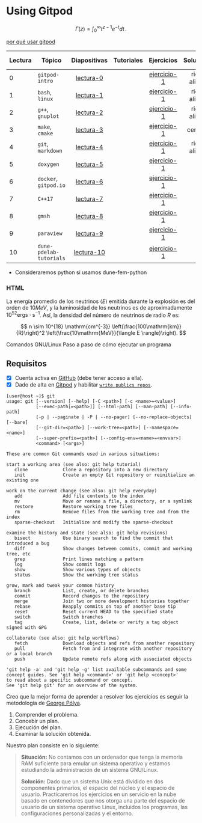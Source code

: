 # Using Gitpod

$$
\Gamma(z) = \int_0^\infty t^{z-1}e^{-t}dt\,.
$$

[por qué usar gitpod]()

| Lectura | Tópico                  |    Diapositivas    |          Tutoriales           |     Ejercicios      |  Soluciones   | Lecturas sugereridas |
| ------- | ----------------------- | :----------------: | :---------------------------: | :-----------------: | :-----------: | -------------------: |
| 0       | `gitpod-intro`          | [lectura-0](.pdf)  | [](cpp-review-dune.github.io) | [ejercicio-1](.pdf) | right-aligned |                      |
| 1       | `bash`, `linux`         | [lectura-1](.pdf)  | [](cpp-review-dune.github.io) | [ejercicio-1](.pdf) | right-aligned |                      |
| 2       | `g++`, `gnuplot`        | [lectura-2](.pdf)  | [](cpp-review-dune.github.io) | [ejercicio-1](.pdf) | right-aligned |                      |
| 3       | `make`, `cmake`         | [lectura-3](.pdf)  | [](cpp-review-dune.github.io) | [ejercicio-1](.pdf) |   centered    |                      |
| 4       | `git`, `markdown`       | [lectura-4](.pdf)  | [](cpp-review-dune.github.io) | [ejercicio-1](.pdf) | right-aligned |                      |
| 5       | `doxygen`               | [lectura-5](.pdf)  | [](cpp-review-dune.github.io) | [ejercicio-1](.pdf) |               |                      |
| 6       | `docker`, `gitpod.io`   | [lectura-6](.pdf)  | [](cpp-review-dune.github.io) | [ejercicio-1](.pdf) |               |                      |
| 7       | `C++17`                 | [lectura-7](.pdf)  | [](cpp-review-dune.github.io) | [ejercicio-1](.pdf) |               |                      |
| 8       | `gmsh`                  | [lectura-8](.pdf)  | [](cpp-review-dune.github.io) | [ejercicio-1](.pdf) |               |                      |
| 9       | `paraview`              | [lectura-9](.pdf)  | [](cpp-review-dune.github.io) | [ejercicio-1](.pdf) |               |                      |
| 10      | `dune-pdelab-tutorials` | [lectura-10](.pdf) | [](cpp-review-dune.github.io) | [ejercicio-1](.pdf) |               |                      |

- Consideraremos python si usamos dune-fem-python

### HTML

La energía promedio de los neutrinos $\langle E \rangle$ emitida durante la explosión es del orden de $10MeV$, y la luminosidad de los neutrinos es de aproximadamente $10^{52}\mathrm{ergs\cdot s^{-1}}$.
Así, la densidad del número de neutrinos de radio $R$ es:

$$
n \sim  10^{18} \mathrm{cm^{-3}} \left(\frac{100\mathrm{km}}{R}\right)^2 \left(\frac{10\mathrm{MeV}}{\langle E \rangle}\right).
$$

Comandos GNU/Linux
Paso a paso de cómo ejecutar un programa

## Requisitos

- [x] Cuenta activa en [GitHub](http://github.com) (debe tener acceso a ella).
- [x] Dado de alta en [Gitpod](https://www.gitpod.io) y habilitar [`write publics repos`](https://gitpod.io/access-control).

```console
[user@host ~]$ git
usage: git [--version] [--help] [-C <path>] [-c <name>=<value>]
           [--exec-path[=<path>]] [--html-path] [--man-path] [--info-path]
           [-p | --paginate | -P | --no-pager] [--no-replace-objects] [--bare]
           [--git-dir=<path>] [--work-tree=<path>] [--namespace=<name>]
           [--super-prefix=<path>] [--config-env=<name>=<envvar>]
           <command> [<args>]

These are common Git commands used in various situations:

start a working area (see also: git help tutorial)
   clone             Clone a repository into a new directory
   init              Create an empty Git repository or reinitialize an existing one

work on the current change (see also: git help everyday)
   add               Add file contents to the index
   mv                Move or rename a file, a directory, or a symlink
   restore           Restore working tree files
   rm                Remove files from the working tree and from the index
   sparse-checkout   Initialize and modify the sparse-checkout

examine the history and state (see also: git help revisions)
   bisect            Use binary search to find the commit that introduced a bug
   diff              Show changes between commits, commit and working tree, etc
   grep              Print lines matching a pattern
   log               Show commit logs
   show              Show various types of objects
   status            Show the working tree status

grow, mark and tweak your common history
   branch            List, create, or delete branches
   commit            Record changes to the repository
   merge             Join two or more development histories together
   rebase            Reapply commits on top of another base tip
   reset             Reset current HEAD to the specified state
   switch            Switch branches
   tag               Create, list, delete or verify a tag object signed with GPG

collaborate (see also: git help workflows)
   fetch             Download objects and refs from another repository
   pull              Fetch from and integrate with another repository or a local branch
   push              Update remote refs along with associated objects

'git help -a' and 'git help -g' list available subcommands and some
concept guides. See 'git help <command>' or 'git help <concept>'
to read about a specific subcommand or concept.
See 'git help git' for an overview of the system.
```

Creo que la mejor forma de aprender a resolver los ejercicios es seguir la metodología de [George Pólya](https://de.wikipedia.org/wiki/George_P%C3%B3lya).

1. Comprender el problema.
2. Concebir un plan.
3. Ejecución del plan.
4. Examinar la solución obtenida.

Nuestro plan consiste en lo siguiente:

> **Situación:** No contamos con un ordenador que tenga la memoria RAM suficiente para emular un sistema operativo y estamos estudiando la administración de un sistema GNU/Linux.
>
> **Solución:** Dado que un sistema Unix está dividido en dos componentes primarios, el espacio del núcleo y el espacio de usuario. Practicaremos los ejercicios en un servicio en la nube basado en contenedores que nos otorga una parte del espacio de usuario de un sistema operativo Linux, incluidos los programas, las configuraciones personalizadas y el entorno.
